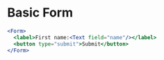 # Basic Form

<!-- STORY -->

```jsx
<Form>
  <label>First name:<Text field="name"/></label>
  <button type="submit">Submit</button>
</Form>
```
